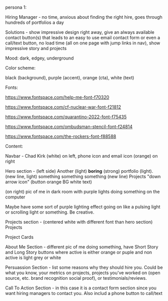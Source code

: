 persona 1:

Hiring Manager - no time, anxious about finding the right hire, goes through hundreds of portfolios a day

Solutions - show impressive design right away, give an always available contact button(s) that leads to an easy to use email contact form or even a call/text button, no load time (all on one page with jump links in nav), show impressive story and projects

Mood: dark, edgey, underground

Color scheme:

black (background), purple (accent), orange (cta), white (text)

Fonts:

https://www.fontspace.com/help-me-font-f70320

https://www.fontspace.com/cf-nuclear-war-font-f21812

https://www.fontspace.com/quarantino-2022-font-f75435

https://www.fontspace.com/ombudsman-stencil-font-f24814

https://www.fontspace.com/the-rockers-font-f88588

Content:

Navbar - Chad Kirk (white) on left, phone icon and email icon (orange) on right

Hero section - (left side) Another (light) **boring** (strong) portfolio (light). (new line, light) something something something (new line) Projects "down arrow icon" (button orange BG white text)

(on right) pic of me in dark room with purple lights doing something on the computer

Maybe have some sort of purple lighting effect going on like a pulsing light or scrolling light or something. Be creative.

Projects section - (centered white with different font than hero section) Projects

Project Cards

About Me Section - different pic of me doing something, have Short Story and Long Story buttons where active is either orange or puple and non active is light grey or white

Persuassion Section - list some reasons why they should hire you. Could be what you know, your metrics on projects, projects you've worked on (open source, etc. brand recognition social proof), or testimonials/reviews.

Call To Action Section - in this case it is a contact form section since you want hiring managers to contact you. Also includ a phone button to call/text
